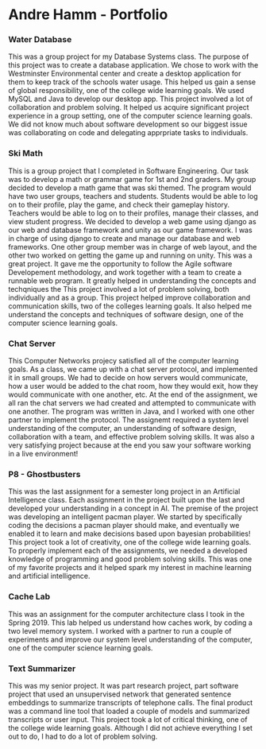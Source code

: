 # Andre Hamm - Portfolio

### Water Database
This was a group project for my Database Systems class. The purpose of this project was to create a database application. We chose to work with the Westminster Environmental center and create a desktop application for them to keep track of the schools water usage. This helped us gain a sense of global responsibility, one of the college wide learning goals. We used MySQL and Java to develop our desktop app. 
This project involved a lot of collaboration and problem solving. It helped us acquire significant project experience in a group setting, one of the computer science learning goals. We did not know much about software development so our biggest issue was collaborating on code and delegating apprpriate tasks to individuals.


### Ski Math
This is a group project that I completed in Software Engineering. Our task was to develop a math or grammar game for 1st and 2nd graders. My group decided to develop a math game that was ski themed. The program would have two user groups, teachers and students. Students would be able to log on to their profile, play the game, and check their gameplay history. Teachers would be able to log on to their profiles, manage their classes, and view student progress. We decided to develop a web game using django as our web and database framework and unity as our game framework. I was in charge of using django to create and manage our database and web frameworks. One other group member was in charge of web layout, and the other two worked on getting the game up and running on unity. 
This was a great project. It gave me the opportunity to follow the Agile software Developement methodology, and work together with a team to create a runnable web program. It greatly helped in understanding the concepts and techqniques the This project involved a lot of problem solving, both individually and as a group. This project helped improve collaboration and communication skills, two of the colleges learning goals. It also helped me understand the concepts and techniques of software design, one of the computer science learning goals. 

### Chat Server
This Computer Networks projecy satisfied all of the computer learning goals. As a class, we came up with a chat server protocol, and implemented it in small groups. We had to decide on how servers would communicate, how a user would be added to the chat room, how they would exit, how they would communicate with one another, etc. At the end of the assignment, we all ran the chat servers we had created and attempted to communicate with one another. The program was written in Java, and I worked with one other partner to implement the protocol. The assignemt required a system level understanding of the computer, an understanding of software design, collaboration with a team, and effective problem solving skills. It was also a very satisfying project because at the end you saw your software working in a live environment!

### P8 - Ghostbusters
This was the last assignment for a semester long project in an Artificial Intelligence class. Each assignment in the project built upon the last and developed your understanding in a concept in AI. The premise of the project was developing an intelligent pacman player. We started by specifically coding the decisions a pacman player should make, and eventually we enabled it to learn and make decisions based upon bayesian probabilities! This project took a lot of creativity, one of the college wide learning goals. To properly implement each of the assignments, we needed a developed knowledge of programming and good problem solving skills. This was one of my favorite projects and it helped spark my interest in machine learning and artificial intelligence. 

### Cache Lab 
This was an assignment for the computer architecture class I took in the Spring 2019. This lab helped us understand how caches work, by coding a two level memory system. I worked with a partner to run a couple of experiments and improve our system level understanding of the computer, one of the computer science learning goals. 

### Text Summarizer 
This was my senior project. It was part research project, part software project that used an unsupervised network that generated sentence embeddings to summarize transcripts of telephone calls. The final product was a command line tool that loaded a couple of models and summarized transcripts or user input. This project took a lot of critical thinking, one of the college wide learning goals. Although I did not achieve everything I set out to do, I had to do a lot of problem solving. 
